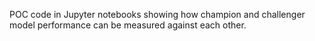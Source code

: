 POC code in Jupyter notebooks showing how champion and challenger model performance can be measured against each other. 
